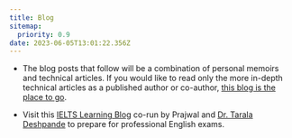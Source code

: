 ```yaml
---
title: Blog
sitemap:
  priority: 0.9
date: 2023-06-05T13:01:22.356Z
---
```


- The blog posts that follow will be a combination of personal memoirs and technical articles. If you would like to read only the more in-depth technical articles as a published author or co-author, [this blog is the place to go](https://dev.awashedupnerd.in/).

- Visit this [IELTS Learning Blog](https://ielts.awashedupnerd.in/) co-run by Prajwal and [Dr. Tarala Deshpande](https://in.linkedin.com/in/tarala-deshpande-526478122) to prepare for professional English exams.
